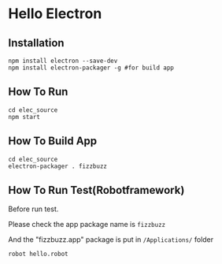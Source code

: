 # Hello Electron

## Installation

``` shell script
npm install electron --save-dev
npm install electron-packager -g #for build app
```

## How To Run

``` shell script
cd elec_source
npm start
```

## How To Build App

``` shell script
cd elec_source
electron-packager . fizzbuzz
```

## How To Run Test(Robotframework)

Before run test.

Please check the app package name is `fizzbuzz`

And the "fizzbuzz.app" package is put in `/Applications/` folder

``` shell script
robot hello.robot
```
